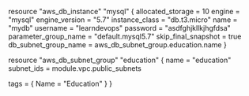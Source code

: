 resource "aws_db_instance" "mysql" {
  allocated_storage    = 10
  engine               = "mysql"
  engine_version       = "5.7"
  instance_class       = "db.t3.micro"
  name                 = "mydb"
  username             = "learndevops"
  password             = "asdfghjkllkjhgfdsa"
  parameter_group_name = "default.mysql5.7"
  skip_final_snapshot  = true
  db_subnet_group_name   = aws_db_subnet_group.education.name
}

resource "aws_db_subnet_group" "education" {
  name       = "education"
  subnet_ids = module.vpc.public_subnets

  tags = {
    Name = "Education"
  }
}
